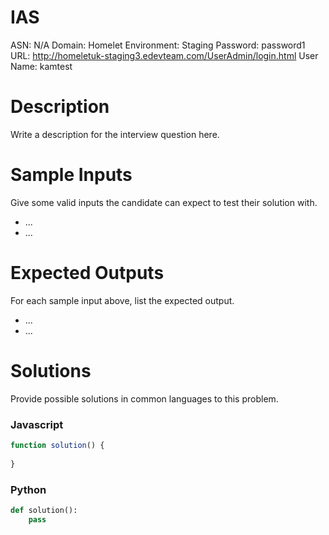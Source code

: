 # IAS

ASN: N/A
Domain: Homelet
Environment: Staging
Password: password1
URL: http://homeletuk-staging3.edevteam.com/UserAdmin/login.html
User Name: kamtest

# Description

Write a description for the interview question here.

# Sample Inputs

Give some valid inputs the candidate can expect to test their solution with.

- ...
- ...

# Expected Outputs

For each sample input above, list the expected output. 

- ...
- ...

# Solutions

Provide possible solutions in common languages to this problem.

### Javascript

```jsx
function solution() {
	
}
```

### Python

```python
def solution():
	pass
```